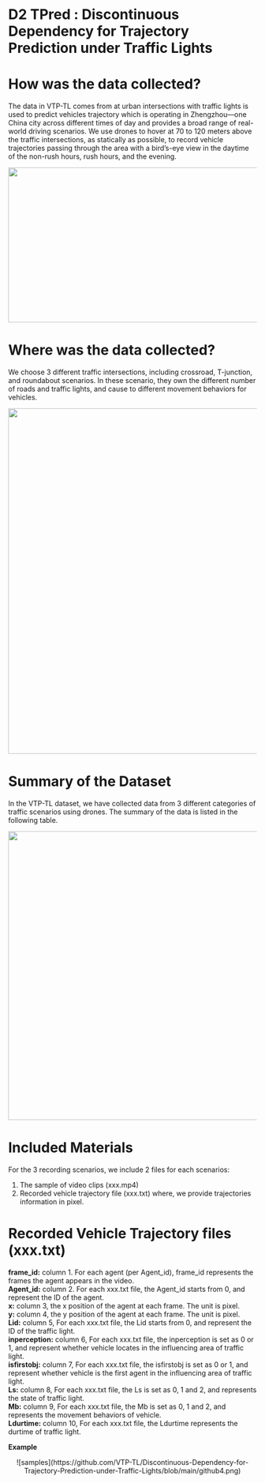 # D2 TPred : Discontinuous Dependency for Trajectory Prediction under Traffic Lights
# How was the data collected?
The data in VTP-TL comes from at urban intersections with traffic lights is used to predict vehicles trajectory which is operating in Zhengzhou—one China city across different times of day and provides a broad range of real-world driving scenarios. We use drones to hover at 70 to 120 meters above the traffic intersections, as statically as possible, to record vehicle trajectories passing through the area with a bird’s-eye view in the daytime of the non-rush hours, rush hours, and the evening.


<div align=center>
<img src="https://github.com/VTP-TL/Discontinuous-Dependency-for-Trajectory-Prediction-under-Traffic-Lights/blob/main/github1.png" width="785" height="314" alt=" "/><br/>
</div>

# Where was the data collected?
We choose 3 different traffic intersections, including crossroad, T-junction, and roundabout scenarios. In these scenario, they own the different number of roads and traffic lights, and cause to different movement behaviors for vehicles.

<div align=center>
<img src="https://github.com/VTP-TL/Discontinuous-Dependency-for-Trajectory-Prediction-under-Traffic-Lights/blob/main/github2.png" width="852" height="700" alt=" "/><br/>
</div>

# Summary of the Dataset
In the VTP-TL dataset, we have collected data from 3 different categories of traffic scenarios using drones. The summary of the data is listed in the following table. 

<div align=center>
<img src="https://github.com/VTP-TL/Discontinuous-Dependency-for-Trajectory-Prediction-under-Traffic-Lights/blob/main/github3.png" width="898" height="585" alt=" "/><br/>
</div>

# Included Materials
For the 3 recording scenarios, we include 2 files for each scenarios: 
1. The sample of video clips (xxx.mp4) 
2. Recorded vehicle trajectory file (xxx.txt) 
where, we provide trajectories information in pixel.

# Recorded Vehicle Trajectory files (xxx.txt)
**frame_id:** column 1. For each agent (per Agent_id), frame_id represents the frames the agent appears in the video.    
**Agent_id:** column 2. For each xxx.txt file, the Agent_id starts from 0, and represent the ID of the agent.   
**x:** column 3, the x position of the agent at each frame. The unit is pixel.     
**y:** column 4, the y position of the agent at each frame. The unit is pixel.   
**Lid:** column 5, For each xxx.txt file, the Lid starts from 0, and represent the ID of the traffic light.   
**inperception:** column 6, For each xxx.txt file, the inperception is set as 0 or 1, and represent whether vehicle locates in the influencing area of traffic light.    
**isfirstobj:** column 7, For each xxx.txt file, the isfirstobj is set as 0 or 1, and represent whether vehicle is the first agent in the influencing area of traffic light.    
**Ls:** column 8, For each xxx.txt file, the Ls is set as 0, 1 and 2, and represents the state of traffic light.    
**Mb:** column 9, For each xxx.txt file, the Mb is set as 0, 1 and 2, and represents the movement behaviors of vehicle.    
**Ldurtime:** column 10, For each xxx.txt file, the Ldurtime represents the durtime of traffic light.   

**Example**
<div align=center>
![samples](https://github.com/VTP-TL/Discontinuous-Dependency-for-Trajectory-Prediction-under-Traffic-Lights/blob/main/github4.png)
</div>

